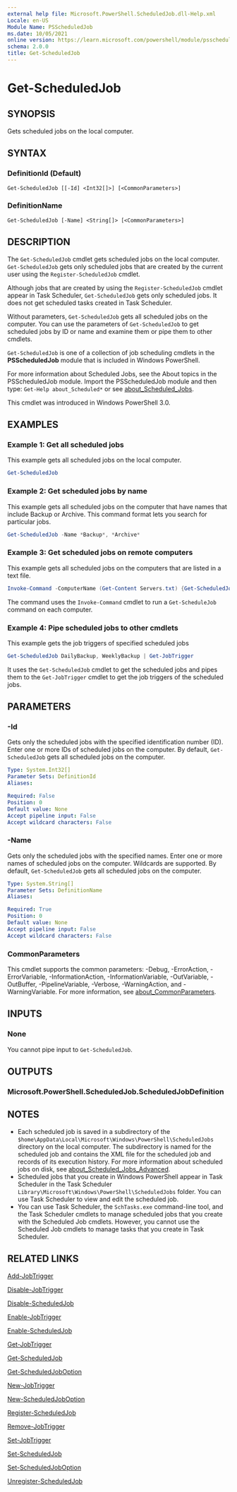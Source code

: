 ```yaml
---
external help file: Microsoft.PowerShell.ScheduledJob.dll-Help.xml
Locale: en-US
Module Name: PSScheduledJob
ms.date: 10/05/2021
online version: https://learn.microsoft.com/powershell/module/psscheduledjob/get-scheduledjob?view=powershell-5.1&WT.mc_id=ps-gethelp
schema: 2.0.0
title: Get-ScheduledJob
---
```


# Get-ScheduledJob

## SYNOPSIS
Gets scheduled jobs on the local computer.

## SYNTAX

### DefinitionId (Default)

```
Get-ScheduledJob [[-Id] <Int32[]>] [<CommonParameters>]
```

### DefinitionName

```
Get-ScheduledJob [-Name] <String[]> [<CommonParameters>]
```

## DESCRIPTION

The `Get-ScheduledJob` cmdlet gets scheduled jobs on the local computer. `Get-ScheduledJob` gets
only scheduled jobs that are created by the current user using the `Register-ScheduledJob` cmdlet.

Although jobs that are created by using the `Register-ScheduledJob` cmdlet appear in Task Scheduler,
`Get-ScheduledJob` gets only scheduled jobs. It does not get scheduled tasks created in Task
Scheduler.

Without parameters, `Get-ScheduledJob` gets all scheduled jobs on the computer. You can use the
parameters of `Get-ScheduledJob` to get scheduled jobs by ID or name and examine them or pipe them
to other cmdlets.

`Get-ScheduledJob` is one of a collection of job scheduling cmdlets in the **PSScheduledJob** module
that is included in Windows PowerShell.

For more information about Scheduled Jobs, see the About topics in the PSScheduledJob module. Import
the PSScheduledJob module and then type: `Get-Help about_Scheduled*` or see [about_Scheduled_Jobs](About/about_Scheduled_Jobs.md).

This cmdlet was introduced in Windows PowerShell 3.0.

## EXAMPLES

### Example 1: Get all scheduled jobs

This example gets all scheduled jobs on the local computer.

```powershell
Get-ScheduledJob
```

### Example 2: Get scheduled jobs by name

This example gets all scheduled jobs on the computer that have names that include Backup or Archive.
This command format lets you search for particular jobs.

```powershell
Get-ScheduledJob -Name *Backup*, *Archive*
```

### Example 3: Get scheduled jobs on remote computers

This example gets all scheduled jobs on the computers that are listed in a text file.

```powershell
Invoke-Command -ComputerName (Get-Content Servers.txt) {Get-ScheduledJob}
```

The command uses the `Invoke-Command` cmdlet to run a `Get-ScheduleJob` command on each computer.

### Example 4: Pipe scheduled jobs to other cmdlets

This example gets the job triggers of specified scheduled jobs

```powershell
Get-ScheduledJob DailyBackup, WeeklyBackup | Get-JobTrigger
```

It uses the `Get-ScheduledJob` cmdlet to get the scheduled jobs and pipes them to the
`Get-JobTrigger` cmdlet to get the job triggers of the scheduled jobs.

## PARAMETERS

### -Id

Gets only the scheduled jobs with the specified identification number (ID). Enter one or more IDs of
scheduled jobs on the computer. By default, `Get-ScheduledJob` gets all scheduled jobs on the
computer.

```yaml
Type: System.Int32[]
Parameter Sets: DefinitionId
Aliases:

Required: False
Position: 0
Default value: None
Accept pipeline input: False
Accept wildcard characters: False
```

### -Name

Gets only the scheduled jobs with the specified names. Enter one or more names of scheduled jobs on
the computer. Wildcards are supported. By default, `Get-ScheduledJob` gets all scheduled jobs on the
computer.

```yaml
Type: System.String[]
Parameter Sets: DefinitionName
Aliases:

Required: True
Position: 0
Default value: None
Accept pipeline input: False
Accept wildcard characters: False
```

### CommonParameters

This cmdlet supports the common parameters: -Debug, -ErrorAction, -ErrorVariable,
-InformationAction, -InformationVariable, -OutVariable, -OutBuffer, -PipelineVariable, -Verbose,
-WarningAction, and -WarningVariable. For more information, see [about_CommonParameters](https://go.microsoft.com/fwlink/?LinkID=113216).

## INPUTS

### None

You cannot pipe input to `Get-ScheduledJob`.

## OUTPUTS

### Microsoft.PowerShell.ScheduledJob.ScheduledJobDefinition

## NOTES

- Each scheduled job is saved in a subdirectory of the
  `$home\AppData\Local\Microsoft\Windows\PowerShell\ScheduledJobs` directory on the local computer.
  The subdirectory is named for the scheduled job and contains the XML file for the scheduled job
  and records of its execution history. For more information about scheduled jobs on disk, see [about_Scheduled_Jobs_Advanced](About/about_Scheduled_Jobs_Advanced.md).
- Scheduled jobs that you create in Windows PowerShell appear in Task Scheduler in the Task
  Scheduler `Library\Microsoft\Windows\PowerShell\ScheduledJobs` folder. You can use Task Scheduler
  to view and edit the scheduled job.
- You can use Task Scheduler, the `SchTasks.exe` command-line tool, and the Task Scheduler cmdlets
  to manage scheduled jobs that you create with the Scheduled Job cmdlets. However, you cannot use
  the Scheduled Job cmdlets to manage tasks that you create in Task Scheduler.

## RELATED LINKS

[Add-JobTrigger](Add-JobTrigger.md)

[Disable-JobTrigger](Disable-JobTrigger.md)

[Disable-ScheduledJob](Disable-ScheduledJob.md)

[Enable-JobTrigger](Enable-JobTrigger.md)

[Enable-ScheduledJob](Enable-ScheduledJob.md)

[Get-JobTrigger](Get-JobTrigger.md)

[Get-ScheduledJob](Get-ScheduledJob.md)

[Get-ScheduledJobOption](Get-ScheduledJobOption.md)

[New-JobTrigger](New-JobTrigger.md)

[New-ScheduledJobOption](New-ScheduledJobOption.md)

[Register-ScheduledJob](Register-ScheduledJob.md)

[Remove-JobTrigger](Remove-JobTrigger.md)

[Set-JobTrigger](Set-JobTrigger.md)

[Set-ScheduledJob](Set-ScheduledJob.md)

[Set-ScheduledJobOption](Set-ScheduledJobOption.md)

[Unregister-ScheduledJob](Unregister-ScheduledJob.md)
